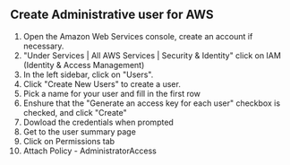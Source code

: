 ## Create Administrative user for AWS
1. Open the Amazon Web Services console, create an account if necessary.
2. "Under Services | All AWS Services | Security & Identity" click on IAM (Identity & Access Management)
3. In the left sidebar, click on "Users".
4. Click "Create New Users" to create a user.
5. Pick a name for your user and fill in the first row
6. Enshure that the "Generate an access key for each user" checkbox is checked, and click "Create"
7. Dowload the credentials when prompted
8. Get to the user summary page
9. Click on Permissions tab
10. Attach Policy - AdministratorAccess